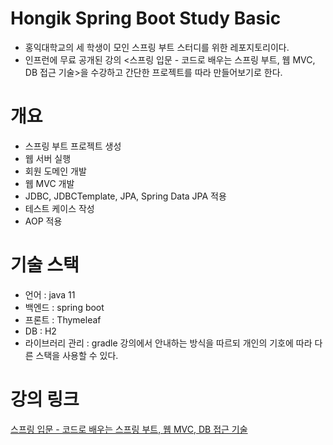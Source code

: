 # Hongik Spring Boot Study Basic
- 홍익대학교의 세 학생이 모인 스프링 부트 스터디를 위한 레포지토리이다. 
- 인프런에 무료 공개된 강의 <스프링 입문 - 코드로 배우는 스프링 부트, 웹 MVC, DB 접근 기술>을 수강하고 간단한 프로젝트를 따라 만들어보기로 한다.

# 개요
- 스프링 부트 프로젝트 생성 
- 웹 서버 실행
- 회원 도메인 개발
- 웹 MVC 개발
- JDBC, JDBCTemplate, JPA, Spring Data JPA 적용
- 테스트 케이스 작성
- AOP 적용

# 기술 스택
- 언어 : java 11
- 백엔드 : spring boot
- 프론트 : Thymeleaf
- DB : H2
- 라이브러리 관리 : gradle
강의에서 안내하는 방식을 따르되 개인의 기호에 따라 다른 스택을 사용할 수 있다.

# 강의 링크
[스프링 입문 - 코드로 배우는 스프링 부트, 웹 MVC, DB 접근 기술](https://www.inflearn.com/course/%EC%8A%A4%ED%94%84%EB%A7%81-%EC%9E%85%EB%AC%B8-%EC%8A%A4%ED%94%84%EB%A7%81%EB%B6%80%ED%8A%B8)
